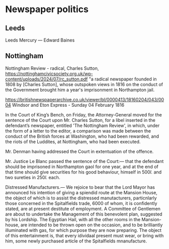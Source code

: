 # Newspaper politics


## Leeds

Leeds Mercury — Edward Baines

## Nottingham

Nottingham Review - radical, Charles Sutton, https://nottinghamcivicsociety.org.uk/wp-content/uploads/2024/07/rc_sutton.pdf "a radical newspaper founded in 1808 by [Charles Sutton], whose outspoken views in 1816 on the conduct of the Government brought him a year's imprisonment in Northampton jail.

https://britishnewspaperarchive.co.uk/viewer/bl/0000413/18160204/043/0004
Windsor and Eton Express - Sunday 04 February 1816

In the Court of King’s Bench, on Friday, the Attorney-General moved for the sentence of the Court upon Mr. Charles Sutton, for a libel inserted in the defendant’s newspaper, entitled 'The Nottingham Review', in which, under the form of a letter to the editor, a comparison was made between the conduct of the British forces at Washington, who had been rewarded, and the riots of the Luddites, at Nottingham, who had been executed.

Mr. Denman having addressed the Court in extentuation of the offence.

Mr. Justice Le Blanc passed the sentence of the  Court:— that the defendant should be imprisoned in Northampton gaol for one year, and at the end of that time should give securities for his good behaviour, himself in 500*l.* and two sureties in 250*l.* each.

Distressed Manufacturers.— We rejoice to bear that the Lord Mayor has announced his intention of giving a spiendid route at the Mansion House, the object of which is to assist the distressed manutacturers, particnlarly those concerned in the Spitalfields trade, 6000 of whom, it is confidently stated, are at present destitute of employment. A Committee of Gentlemen are about to undertake the Management of this benevolent plan, suggested by his Lordship. The Egyptian Hail, with all the other rooms in the Mansion-house, are intended to be thrown open on the occasion, and to be brilliantly illuminated with gas, for which purpose they are now preparing. The object of this entertainment is, that every idividaal present must wear, or bring with him, some newly purchased article of the Spitalfields mnanufacture.